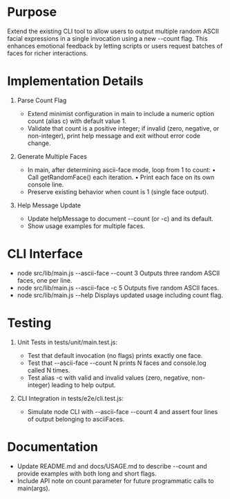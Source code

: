 # Purpose
Extend the existing CLI tool to allow users to output multiple random ASCII facial expressions in a single invocation using a new --count flag. This enhances emotional feedback by letting scripts or users request batches of faces for richer interactions.

# Implementation Details
1. Parse Count Flag
   - Extend minimist configuration in main to include a numeric option count (alias c) with default value 1.
   - Validate that count is a positive integer; if invalid (zero, negative, or non-integer), print help message and exit without error code change.

2. Generate Multiple Faces
   - In main, after determining ascii-face mode, loop from 1 to count:
     • Call getRandomFace() each iteration.
     • Print each face on its own console line.
   - Preserve existing behavior when count is 1 (single face output).

3. Help Message Update
   - Update helpMessage to document --count (or -c) and its default.
   - Show usage examples for multiple faces.

# CLI Interface
- node src/lib/main.js --ascii-face --count 3
  Outputs three random ASCII faces, one per line.
- node src/lib/main.js --ascii-face -c 5
  Outputs five random ASCII faces.
- node src/lib/main.js --help
  Displays updated usage including count flag.

# Testing
1. Unit Tests in tests/unit/main.test.js:
   - Test that default invocation (no flags) prints exactly one face.
   - Test that --ascii-face --count N prints N faces and console.log called N times.
   - Test alias -c with valid and invalid values (zero, negative, non-integer) leading to help output.

2. CLI Integration in tests/e2e/cli.test.js:
   - Simulate node CLI with --ascii-face --count 4 and assert four lines of output belonging to asciiFaces.

# Documentation
- Update README.md and docs/USAGE.md to describe --count and provide examples with both long and short flags.
- Include API note on count parameter for future programmatic calls to main(args).